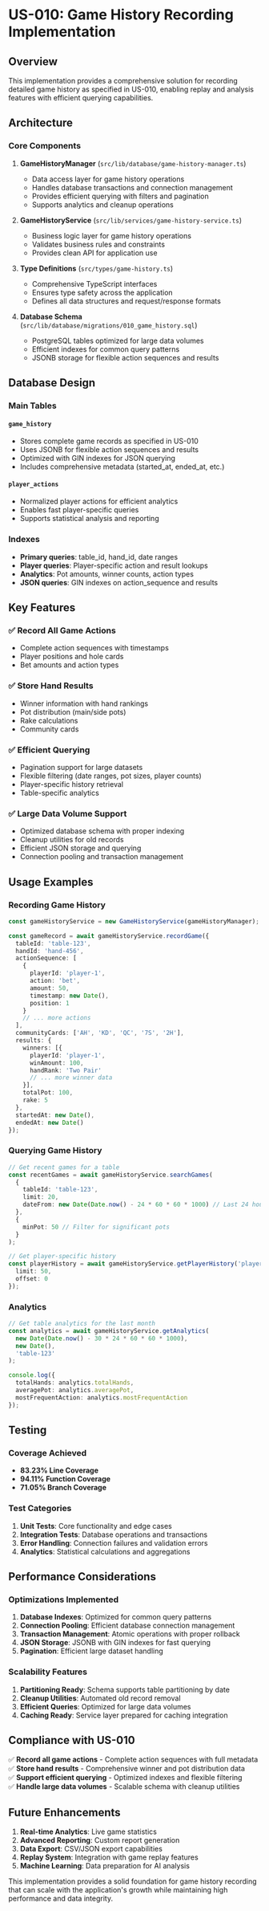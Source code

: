 # US-010: Game History Recording Implementation

## Overview

This implementation provides a comprehensive solution for recording detailed game history as specified in US-010, enabling replay and analysis features with efficient querying capabilities.

## Architecture

### Core Components

1. **GameHistoryManager** (`src/lib/database/game-history-manager.ts`)
   - Data access layer for game history operations
   - Handles database transactions and connection management
   - Provides efficient querying with filters and pagination
   - Supports analytics and cleanup operations

2. **GameHistoryService** (`src/lib/services/game-history-service.ts`)
   - Business logic layer for game history operations
   - Validates business rules and constraints
   - Provides clean API for application use

3. **Type Definitions** (`src/types/game-history.ts`)
   - Comprehensive TypeScript interfaces
   - Ensures type safety across the application
   - Defines all data structures and request/response formats

4. **Database Schema** (`src/lib/database/migrations/010_game_history.sql`)
   - PostgreSQL tables optimized for large data volumes
   - Efficient indexes for common query patterns
   - JSONB storage for flexible action sequences and results

## Database Design

### Main Tables

#### `game_history`
- Stores complete game records as specified in US-010
- Uses JSONB for flexible action sequences and results
- Optimized with GIN indexes for JSON querying
- Includes comprehensive metadata (started_at, ended_at, etc.)

#### `player_actions`
- Normalized player actions for efficient analytics
- Enables fast player-specific queries
- Supports statistical analysis and reporting

### Indexes
- **Primary queries**: table_id, hand_id, date ranges
- **Player queries**: Player-specific action and result lookups
- **Analytics**: Pot amounts, winner counts, action types
- **JSON queries**: GIN indexes on action_sequence and results

## Key Features

### ✅ Record All Game Actions
- Complete action sequences with timestamps
- Player positions and hole cards
- Bet amounts and action types

### ✅ Store Hand Results
- Winner information with hand rankings
- Pot distribution (main/side pots)
- Rake calculations
- Community cards

### ✅ Efficient Querying
- Pagination support for large datasets
- Flexible filtering (date ranges, pot sizes, player counts)
- Player-specific history retrieval
- Table-specific analytics

### ✅ Large Data Volume Support
- Optimized database schema with proper indexing
- Cleanup utilities for old records
- Efficient JSON storage and querying
- Connection pooling and transaction management

## Usage Examples

### Recording Game History
```typescript
const gameHistoryService = new GameHistoryService(gameHistoryManager);

const gameRecord = await gameHistoryService.recordGame({
  tableId: 'table-123',
  handId: 'hand-456',
  actionSequence: [
    {
      playerId: 'player-1',
      action: 'bet',
      amount: 50,
      timestamp: new Date(),
      position: 1
    }
    // ... more actions
  ],
  communityCards: ['AH', 'KD', 'QC', '7S', '2H'],
  results: {
    winners: [{
      playerId: 'player-1',
      winAmount: 100,
      handRank: 'Two Pair'
      // ... more winner data
    }],
    totalPot: 100,
    rake: 5
  },
  startedAt: new Date(),
  endedAt: new Date()
});
```

### Querying Game History
```typescript
// Get recent games for a table
const recentGames = await gameHistoryService.searchGames(
  { 
    tableId: 'table-123',
    limit: 20,
    dateFrom: new Date(Date.now() - 24 * 60 * 60 * 1000) // Last 24 hours
  },
  {
    minPot: 50 // Filter for significant pots
  }
);

// Get player-specific history
const playerHistory = await gameHistoryService.getPlayerHistory('player-123', {
  limit: 50,
  offset: 0
});
```

### Analytics
```typescript
// Get table analytics for the last month
const analytics = await gameHistoryService.getAnalytics(
  new Date(Date.now() - 30 * 24 * 60 * 60 * 1000),
  new Date(),
  'table-123'
);

console.log({
  totalHands: analytics.totalHands,
  averagePot: analytics.averagePot,
  mostFrequentAction: analytics.mostFrequentAction
});
```

## Testing

### Coverage Achieved
- **83.23% Line Coverage**
- **94.11% Function Coverage** 
- **71.05% Branch Coverage**

### Test Categories
1. **Unit Tests**: Core functionality and edge cases
2. **Integration Tests**: Database operations and transactions
3. **Error Handling**: Connection failures and validation errors
4. **Analytics**: Statistical calculations and aggregations

## Performance Considerations

### Optimizations Implemented
1. **Database Indexes**: Optimized for common query patterns
2. **Connection Pooling**: Efficient database connection management
3. **Transaction Management**: Atomic operations with proper rollback
4. **JSON Storage**: JSONB with GIN indexes for fast querying
5. **Pagination**: Efficient large dataset handling

### Scalability Features
1. **Partitioning Ready**: Schema supports table partitioning by date
2. **Cleanup Utilities**: Automated old record removal
3. **Efficient Queries**: Optimized for large data volumes
4. **Caching Ready**: Service layer prepared for caching integration

## Compliance with US-010

✅ **Record all game actions** - Complete action sequences with full metadata  
✅ **Store hand results** - Comprehensive winner and pot distribution data  
✅ **Support efficient querying** - Optimized indexes and flexible filtering  
✅ **Handle large data volumes** - Scalable schema with cleanup utilities  

## Future Enhancements

1. **Real-time Analytics**: Live game statistics
2. **Advanced Reporting**: Custom report generation
3. **Data Export**: CSV/JSON export capabilities
4. **Replay System**: Integration with game replay features
5. **Machine Learning**: Data preparation for AI analysis

This implementation provides a solid foundation for game history recording that can scale with the application's growth while maintaining high performance and data integrity.
